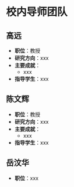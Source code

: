 # 校内导师团队

## 高远
- **职位**：教授
- **研究方向**：xxx
- **主要成就**：
  - xxx
- **指导学生**：xxx

## 陈文辉
- **职位**：教授
- **研究方向**：xxx
- **主要成就**：
  - xxx
- **指导学生**：xxx

## 岳汶华
- **职位**：xxx

